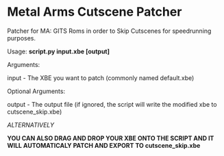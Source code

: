 # Metal Arms Cutscene Patcher
Patcher for MA: GITS Roms in order to Skip Cutscenes for speedrunning purposes.

Usage:
**script.py input.xbe [output]**

Arguments:

input - The XBE you want to patch (commonly named default.xbe)

Optional Arguments:

output - The output file (if ignored, the script will write the modified xbe to cutscene_skip.xbe)




*ALTERNATIVELY*

**YOU CAN ALSO DRAG AND DROP YOUR XBE ONTO THE SCRIPT AND IT WILL AUTOMATICALY PATCH AND EXPORT TO cutscene_skip.xbe**
